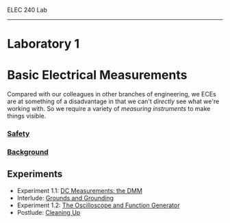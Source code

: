 ELEC 240 Lab

------------------------------------------------------------------------

Laboratory 1
============

Basic Electrical Measurements
=============================

Compared with our colleagues in other branches of engineering, we ECEs
are at something of a disadvantage in that we can't *directly* see what
we're working with. So we require a variety of *measuring instruments*
to make things visible.

### [Safety](./safety)

### [Background](./background)

Experiments
-----------

-   Experiment 1.1: [DC Measurements: the DMM](./experiment_1-1)
-   Interlude: [Grounds and Grounding](./interlude)
-   Experiment 1.2: [The Oscilloscope and Function Generator](./experiment_1-2)
-   Postlude: [Cleaning Up](./postlude)

